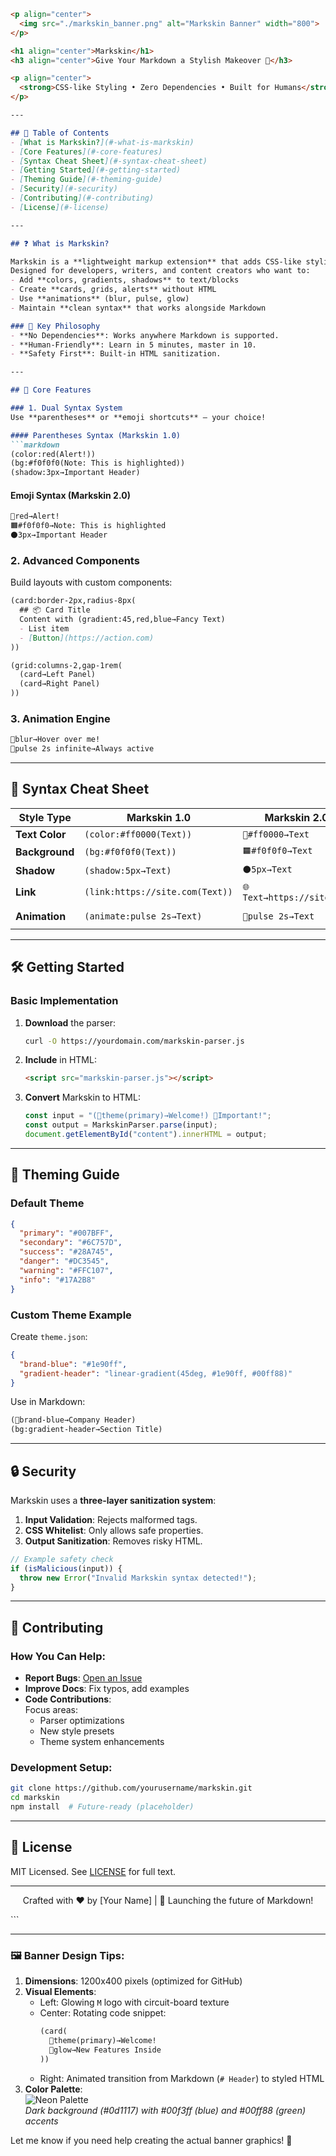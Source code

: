 ```markdown
<p align="center">
  <img src="./markskin_banner.png" alt="Markskin Banner" width="800">
</p>

<h1 align="center">Markskin</h1>
<h3 align="center">Give Your Markdown a Stylish Makeover 🎨</h3>

<p align="center">
  <strong>CSS-like Styling • Zero Dependencies • Built for Humans</strong>
</p>

---

## 📖 Table of Contents
- [What is Markskin?](#-what-is-markskin)
- [Core Features](#-core-features)
- [Syntax Cheat Sheet](#-syntax-cheat-sheet)
- [Getting Started](#-getting-started)
- [Theming Guide](#-theming-guide)
- [Security](#-security)
- [Contributing](#-contributing)
- [License](#-license)

---

## ❓ What is Markskin?

Markskin is a **lightweight markup extension** that adds CSS-like styling capabilities to standard Markdown.  
Designed for developers, writers, and content creators who want to:
- Add **colors, gradients, shadows** to text/blocks
- Create **cards, grids, alerts** without HTML
- Use **animations** (blur, pulse, glow)
- Maintain **clean syntax** that works alongside Markdown

### 🔑 Key Philosophy
- **No Dependencies**: Works anywhere Markdown is supported.
- **Human-Friendly**: Learn in 5 minutes, master in 10.
- **Safety First**: Built-in HTML sanitization.

---

## 🚀 Core Features

### 1. Dual Syntax System
Use **parentheses** or **emoji shortcuts** – your choice!

#### Parentheses Syntax (Markskin 1.0)
```markdown
(color:red(Alert!))  
(bg:#f0f0f0(Note: This is highlighted))  
(shadow:3px→Important Header)
```

#### Emoji Syntax (Markskin 2.0)
```markdown
🌈red→Alert!  
🟧#f0f0f0→Note: This is highlighted  
⚫3px→Important Header
```

### 2. Advanced Components
Build layouts with custom components:
```markdown
(card:border-2px,radius-8px(
  ## 📦 Card Title
  Content with (gradient:45,red,blue→Fancy Text)
  - List item
  - [Button](https://action.com)
))

(grid:columns-2,gap-1rem(
  (card→Left Panel)  
  (card→Right Panel)
))
```

### 3. Animation Engine
```markdown
💫blur→Hover over me!  
💫pulse 2s infinite→Always active
```

---

## 📜 Syntax Cheat Sheet

| Style Type          | Markskin 1.0                 | Markskin 2.0         | Output Example                   |
|---------------------|------------------------------|----------------------|-----------------------------------|
| **Text Color**      | `(color:#ff0000(Text))`      | `🌈#ff0000→Text`     | <span style="color:#ff0000">Text</span> |
| **Background**      | `(bg:#f0f0f0(Text))`         | `🟧#f0f0f0→Text`     | <span style="background:#f0f0f0">Text</span> |
| **Shadow**          | `(shadow:5px→Text)`          | `⚫5px→Text`         | <span style="text-shadow:5px 2px 4px #000">Text</span> |
| **Link**            | `(link:https://site.com(Text))` | `🌐Text→https://site.com` | `<a href="https://site.com">Text</a>` |
| **Animation**       | `(animate:pulse 2s→Text)`    | `💫pulse 2s→Text`    | `<span style="animation:pulse 2s">Text</span>` |

---

## 🛠️ Getting Started

### Basic Implementation
1. **Download** the parser:  
   ```bash
   curl -O https://yourdomain.com/markskin-parser.js
   ```
2. **Include** in HTML:  
   ```html
   <script src="markskin-parser.js"></script>
   ```
3. **Convert** Markskin to HTML:  
   ```javascript
   const input = "(🌈theme(primary)→Welcome!) 🔶Important!";
   const output = MarkskinParser.parse(input);
   document.getElementById("content").innerHTML = output;
   ```

---

## 🎨 Theming Guide

### Default Theme
```json
{
  "primary": "#007BFF",
  "secondary": "#6C757D",
  "success": "#28A745",
  "danger": "#DC3545",
  "warning": "#FFC107",
  "info": "#17A2B8"
}
```

### Custom Theme Example
Create `theme.json`:
```json
{
  "brand-blue": "#1e90ff",
  "gradient-header": "linear-gradient(45deg, #1e90ff, #00ff88)"
}
```

Use in Markdown:
```markdown
(🌈brand-blue→Company Header)  
(bg:gradient-header→Section Title)
```

---

## 🔒 Security

Markskin uses a **three-layer sanitization system**:
1. **Input Validation**: Rejects malformed tags.
2. **CSS Whitelist**: Only allows safe properties.
3. **Output Sanitization**: Removes risky HTML.

```javascript
// Example safety check
if (isMalicious(input)) {
  throw new Error("Invalid Markskin syntax detected!");
}
```

---

## 🤝 Contributing

### How You Can Help:
- **Report Bugs**: [Open an Issue](https://github.com/yourusername/markskin/issues)
- **Improve Docs**: Fix typos, add examples
- **Code Contributions**:  
  Focus areas:  
  - Parser optimizations  
  - New style presets  
  - Theme system enhancements

### Development Setup:
```bash
git clone https://github.com/yourusername/markskin.git
cd markskin
npm install  # Future-ready (placeholder)
```

---

## 📄 License

MIT Licensed. See [LICENSE](LICENSE) for full text.

---

<p align="center">
  Crafted with ❤️ by [Your Name] | 🚀 Launching the future of Markdown!
</p>
```

---

### 🖼️ Banner Design Tips:
1. **Dimensions**: 1200x400 pixels (optimized for GitHub)
2. **Visual Elements**:
   - Left: Glowing `M` logo with circuit-board texture
   - Center: Rotating code snippet:  
     ```markdown
     (card(
       🌈theme(primary)→Welcome!  
       💫glow→New Features Inside
     ))
     ```
   - Right: Animated transition from Markdown (`# Header`) to styled HTML
3. **Color Palette**:  
   ![Neon Palette](https://i.imgur.com/XYZ456.jpg)  
   *Dark background (#0d1117) with #00f3ff (blue) and #00ff88 (green) accents*

Let me know if you need help creating the actual banner graphics! 🎨
